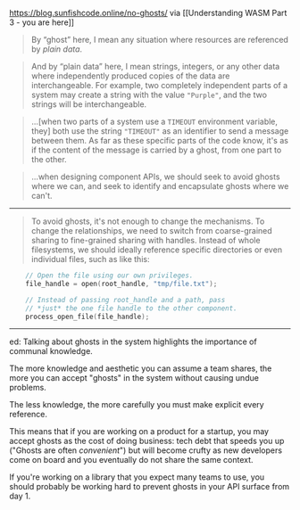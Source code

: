https://blog.sunfishcode.online/no-ghosts/ via [[Understanding WASM Part 3 - you are here]]

> By “ghost” here, I mean any situation where resources are referenced by _plain data_.

> And by “plain data” here, I mean strings, integers, or any other data where independently produced copies of the data are interchangeable. For example, two completely independent parts of a system may create a string with the value `"Purple"`, and the two strings will be interchangeable.

> ...\[when two parts of a system use a `TIMEOUT` environment variable, they] both use the string `"TIMEOUT"` as an identifier to send a message between them. As far as these specific parts of the code know, it's as if the content of the message is carried by a ghost, from one part to the other.

> ...when designing component APIs, we should seek to avoid ghosts where we can, and seek to identify and encapsulate ghosts where we can't.

---
> To avoid ghosts, it's not enough to change the mechanisms. To change the relationships, we need to switch from coarse-grained sharing to fine-grained sharing with handles. Instead of whole filesystems, we should ideally reference specific directories or even individual files, such as like this:

```c
    // Open the file using our own privileges.
    file_handle = open(root_handle, "tmp/file.txt");

    // Instead of passing root_handle and a path, pass
    // *just* the one file handle to the other component.
    process_open_file(file_handle);
```

----

ed: Talking about ghosts in the system highlights the importance of communal knowledge.

The more knowledge and aesthetic you can assume a team shares, the more you can accept "ghosts" in the system without causing undue problems.

The less knowledge, the more carefully you must make explicit every reference.

This means that if you are working on a product for a startup, you may accept ghosts as the cost of doing business: tech debt that speeds you up ("Ghosts are often _convenient_") but will become crufty as new developers come on board and you eventually do not share the same context.

If you're working on a library that you expect many teams to use, you should probably be working hard to prevent ghosts in your API surface from day 1.